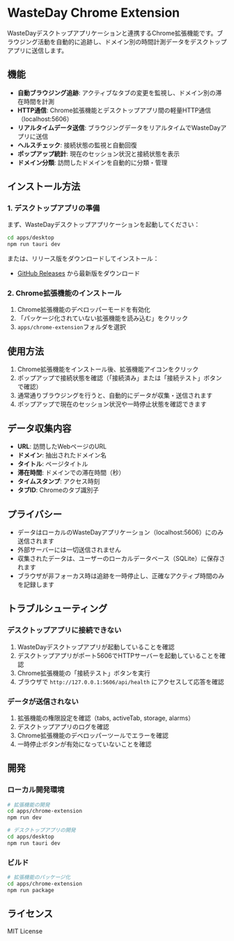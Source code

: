 # WasteDay Chrome Extension

WasteDayデスクトップアプリケーションと連携するChrome拡張機能です。ブラウジング活動を自動的に追跡し、ドメイン別の時間計測データをデスクトップアプリに送信します。

## 機能

- **自動ブラウジング追跡**: アクティブなタブの変更を監視し、ドメイン別の滞在時間を計測
- **HTTP通信**: Chrome拡張機能とデスクトップアプリ間の軽量HTTP通信（localhost:5606）
- **リアルタイムデータ送信**: ブラウジングデータをリアルタイムでWasteDayアプリに送信
- **ヘルスチェック**: 接続状態の監視と自動回復
- **ポップアップ統計**: 現在のセッション状況と接続状態を表示
- **ドメイン分類**: 訪問したドメインを自動的に分類・管理

## インストール方法

### 1. デスクトップアプリの準備

まず、WasteDayデスクトップアプリケーションを起動してください：

```bash
cd apps/desktop
npm run tauri dev
```

または、リリース版をダウンロードしてインストール：
- [GitHub Releases](https://github.com/takapi-s/wasteday/releases/latest) から最新版をダウンロード

### 2. Chrome拡張機能のインストール

1. Chrome拡張機能のデベロッパーモードを有効化
2. 「パッケージ化されていない拡張機能を読み込む」をクリック
3. `apps/chrome-extension`フォルダを選択

## 使用方法

1. Chrome拡張機能をインストール後、拡張機能アイコンをクリック
2. ポップアップで接続状態を確認（「接続済み」または「接続テスト」ボタンで確認）
3. 通常通りブラウジングを行うと、自動的にデータが収集・送信されます
4. ポップアップで現在のセッション状況や一時停止状態を確認できます

## データ収集内容

- **URL**: 訪問したWebページのURL
- **ドメイン**: 抽出されたドメイン名
- **タイトル**: ページタイトル
- **滞在時間**: ドメインでの滞在時間（秒）
- **タイムスタンプ**: アクセス時刻
- **タブID**: Chromeのタブ識別子

## プライバシー

- データはローカルのWasteDayアプリケーション（localhost:5606）にのみ送信されます
- 外部サーバーには一切送信されません
- 収集されたデータは、ユーザーのローカルデータベース（SQLite）に保存されます
- ブラウザが非フォーカス時は追跡を一時停止し、正確なアクティブ時間のみを記録します

## トラブルシューティング

### デスクトップアプリに接続できない

1. WasteDayデスクトップアプリが起動していることを確認
2. デスクトップアプリがポート5606でHTTPサーバーを起動していることを確認
3. Chrome拡張機能の「接続テスト」ボタンを実行
4. ブラウザで `http://127.0.0.1:5606/api/health` にアクセスして応答を確認

### データが送信されない

1. 拡張機能の権限設定を確認（tabs, activeTab, storage, alarms）
2. デスクトップアプリのログを確認
3. Chrome拡張機能のデベロッパーツールでエラーを確認
4. 一時停止ボタンが有効になっていないことを確認

## 開発

### ローカル開発環境

```bash
# 拡張機能の開発
cd apps/chrome-extension
npm run dev

# デスクトップアプリの開発
cd apps/desktop
npm run tauri dev
```

### ビルド

```bash
# 拡張機能のパッケージ化
cd apps/chrome-extension
npm run package
```

## ライセンス

MIT License
